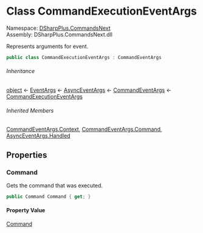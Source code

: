 # Class CommandExecutionEventArgs

Namespace: [DSharpPlus.CommandsNext](DSharpPlus.CommandsNext.md)  
Assembly: DSharpPlus.CommandsNext.dll

Represents arguments for <xref href="DSharpPlus.CommandsNext.CommandsNextExtension.CommandExecuted" data-throw-if-not-resolved="false"></xref> event.

```csharp
public class CommandExecutionEventArgs : CommandEventArgs
```

###### Inheritance

[object](https://learn.microsoft.com/dotnet/api/system.object) ← 
[EventArgs](https://learn.microsoft.com/dotnet/api/system.eventargs) ← 
[AsyncEventArgs](DSharpPlus.AsyncEvents.AsyncEventArgs.md) ← 
[CommandEventArgs](DSharpPlus.CommandsNext.CommandEventArgs.md) ← 
[CommandExecutionEventArgs](DSharpPlus.CommandsNext.CommandExecutionEventArgs.md)

###### Inherited Members

[CommandEventArgs.Context](DSharpPlus.CommandsNext.CommandEventArgs.md\#DSharpPlus\_CommandsNext\_CommandEventArgs\_Context), 
[CommandEventArgs.Command](DSharpPlus.CommandsNext.CommandEventArgs.md\#DSharpPlus\_CommandsNext\_CommandEventArgs\_Command), 
[AsyncEventArgs.Handled](DSharpPlus.AsyncEvents.AsyncEventArgs.md\#DSharpPlus\_AsyncEvents\_AsyncEventArgs\_Handled)

## Properties

### <a id="DSharpPlus_CommandsNext_CommandExecutionEventArgs_Command"></a>Command

Gets the command that was executed.

```csharp
public Command Command { get; }
```

#### Property Value

[Command](DSharpPlus.CommandsNext.Command.md)

